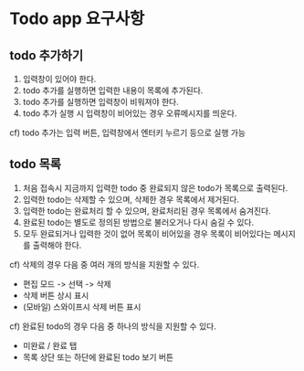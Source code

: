 # Todo app 요구사항

## todo 추가하기

1. 입력창이 있어야 한다.
2. todo 추가를 실행하면 입력한 내용이 목록에 추가된다.
3. todo 추가를 실행하면 입력창이 비워져야 한다.
4. todo 추가 실행 시 입력창이 비어있는 경우 오류메시지를 띄운다.

cf) todo 추가는 입력 버튼, 입력창에서 엔터키 누르기 등으로 실행 가능

## todo 목록

1. 처음 접속시 지금까지 입력한 todo 중 완료되지 않은 todo가 목록으로 출력된다.
2. 입력한 todo는 삭제할 수 있으며, 삭제한 경우 목록에서 제거된다.
3. 입력한 todo는 완료처리 할 수 있으며, 완료처리된 경우 목록에서 숨겨진다.
4. 완료된 todo는 별도로 정의된 방법으로 불러오거나 다시 숨길 수 있다.
5. 모두 완료되거나 입력한 것이 없어 목록이 비어있을 경우 목록이 비어있다는 메시지를 출력해야 한다.

cf) 삭제의 경우 다음 중 여러 개의 방식을 지원할 수 있다.

* 편집 모드 -> 선택 -> 삭제
* 삭제 버튼 상시 표시
* (모바일) 스와이프시 삭제 버튼 표시

cf) 완료된 todo의 경우 다음 중 하나의 방식을 지원할 수 있다.

* 미완료 / 완료 탭
* 목록 상단 또는 하단에 완료된 todo 보기 버튼
